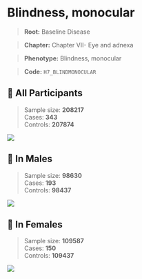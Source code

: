 # Blindness, monocular

> **Root:** Baseline Disease  

> **Chapter:** Chapter VII- Eye and adnexa  

> **Phenotype:** Blindness, monocular  

> **Code:** `H7_BLINDMONOCULAR`

## 🧪 All Participants  
> Sample size: **208217**  
> Cases: **343**  
> Controls: **207874**
<img src="/Disease/Figures/ALL/Incidence/H7_BLINDMONOCULAR.png"/>
<CsvTable src="/Disease_Data/ALL/Incidence/COX_H7_BLINDMONOCULAR.csv" label="🔍 View full results" />

## 👨 In Males  
> Sample size: **98630**  
> Cases: **193**  
> Controls: **98437**
<img src="/Disease/Figures/Male/Incidence/H7_BLINDMONOCULAR.png"/>
<CsvTable src="/Disease_Data/Male/Incidence/COX_H7_BLINDMONOCULAR.csv" label="🔍 View full results" />

## 👩 In Females  
> Sample size: **109587**  
> Cases: **150**  
> Controls: **109437**
<img src="/Disease/Figures/Female/Incidence/H7_BLINDMONOCULAR.png"/>
<CsvTable src="/Disease_Data/Female/Incidence/COX_H7_BLINDMONOCULAR.csv" label="🔍 View full results" />
